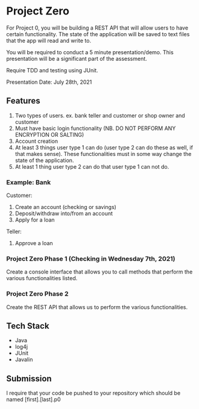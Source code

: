 # Project Zero
For Project 0, you will be building a REST API that will allow users to have certain functionality. The state of the application will be saved to text files that the app will read and write to.

You will be required to conduct a 5 minute presentation/demo. This presentation will be a significant part of the assessment.

Require TDD and testing using JUnit.

Presentation Date: July 28th, 2021

## Features

1. Two types of users. ex. bank teller and customer or shop owner and customer
2. Must have basic login functionality (NB. DO NOT PERFORM ANY ENCRYPTION OR SALTING)
3. Account creation
4. At least 3 things user type 1 can do (user type 2 can do these as well, if that makes sense). These functionalities must in some way change the state of the application.
5. At least 1 thing user type 2 can do that user type 1 can not do.

### Example: Bank
Customer:
1. Create an account (checking or savings)
2. Deposit/withdraw into/from an account
3. Apply for a loan

Teller:
1. Approve a loan


### Project Zero Phase 1 (Checking in Wednesday 7th, 2021)

Create a console interface that allows you to call methods that perform the various functionalities listed.

### Project Zero Phase 2

Create the REST API that allows us to perform the various functionalities.

## Tech Stack

* Java
* log4j
* JUnit
* Javalin

## Submission

I require that your code be pushed to your repository which should be named [first].[last].p0
